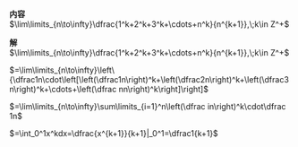 **内容**  
$\lim\limits_{n\to\infty}\dfrac{1^k+2^k+3^k+\cdots+n^k}{n^{k+1}},\;k\in Z^+$  
  
**解**  
$\lim\limits_{n\to\infty}\dfrac{1^k+2^k+3^k+\cdots+n^k}{n^{k+1}},\;k\in Z^+$  
  
$=\lim\limits_{n\to\infty}\left\{\dfrac1n\cdot\left[\left(\dfrac1n\right)^k+\left(\dfrac2n\right)^k+\left(\dfrac3n\right)^k+\cdots+\left(\dfrac nn\right)^k\right]\right]$  
  
$=\lim\limits_{n\to\infty}\sum\limits_{i=1}^n\left(\dfrac in\right)^k\cdot\dfrac 1n$  
  
$=\int_0^1x^kdx=\dfrac{x^{k+1}}{k+1}|_0^1=\dfrac1{k+1}$  
